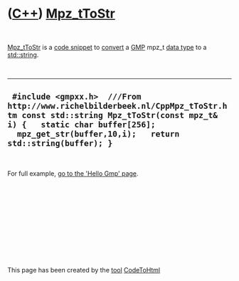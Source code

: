 
 

 

 

 

 

([C++](Cpp.md)) [Mpz\_tToStr](CppMpz_tToStr.md)
=================================================

 

[Mpz\_tToStr](CppMpz_tToStr.md) is a [code
snippet](CppCodeSnippets.md) to [convert](CppConvert.md) a
[GMP](CppGmp.md) mpz\_t [data type](CppDataType.htm%22) to a
[std::string](CppString.md).

 

  -----------------------------------------------------------------------------------------------------------------------------------------------------------------------------------------------------------------------
  ` #include <gmpxx.h>  ///From http://www.richelbilderbeek.nl/CppMpz_tToStr.htm const std::string Mpz_tToStr(const mpz_t& i) {   static char buffer[256];   mpz_get_str(buffer,10,i);   return std::string(buffer); }`
  -----------------------------------------------------------------------------------------------------------------------------------------------------------------------------------------------------------------------

 

For full example, [go to the 'Hello Gmp' page](CppHelloGmp.md).

 

 

 

 

 

 

This page has been created by the [tool](Tools.md)
[CodeToHtml](ToolCodeToHtml.md)
